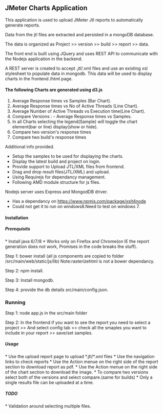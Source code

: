 <H2>JMeter Charts Application </H2>

This application is used to upload JMeter Jtl reports to automatically generate reports.

Data from the jtl files are extracted and persisted in a mongoDB database.

The data is organized as Project >> version >> build >> report >> data.

The front end is built using JQuery and uses REST API to communicate with the Nodejs application in the backend.

A REST server is created to accept *.jtl/*.xml files and use an existing xsl stylesheet to populate data in mongodb. This data will be used to display charts in the frontend /html page.

<h4>The following Charts are generated using d3.js</h4>

<ol>
<li>Average Response times vs Samples (Bar Chart).</li>

<li>Average Response times vs No of Active Threads (Line Chart).</li>

<li>Average Number of Active Threads vs Execution time(Line Chart).</li>

<li>Compare Versions : - Average Response times vs Samples.</li>

<li>In all Charts selecting the legend(Sample) will toggle the chart element(bar or line) display(show or hide).</li>

<li>Compare two version's response times</li>
<li>Compare two build's response times</li>
</ol>

Additional info provided.
<ul>
<li>Setup the samples to be used for displaying the charts.</li>
<li>Display the latest build and project on login.</li>
<li>Provide support to Upload JTL/XML files from frontend.</li>
<li>Drag and drop result files(JTL/XML) and upload.</li>
<li>Using Requirejs for dependancy management.</li>
<li>Following AMD module structure for js files.</li>
</ul>
Nodejs server uses Express and MongodDB driver.

* Has a dependancy on https://www.npmjs.com/package/xslt4node
* Could not get it to run on windows8.Need to test on windows 7.

<h4> Installation </h4>
<h5>Prerequisits</h5>
* Install java 6/7/8
* Works only on Firefox and Chrome(on IE the report generation does not work, Promises in the code breaks the stuff).
</br>

Step 1: bower install (all js components are copied to folder /src/main/web/static/js/lib) 
        Note:rasterizehtml is not a bower dependancy.

Step 2: npm install.

Step 3: Install mongodb.

Step 4: provide the db details src/main/config.json.

<h3>Running</h3>

Step 1: node app.js in the src/main folder

Step 2: In the frontend if you want to see the report you need to select a project >> And select config tab >> check all the smaples you want to include in your report >> save/set samples.

<h5> Usage </h5>
* Use the upload report page to upload *.jtl/*.xml files
* Use the navigation links to check reports
* Use the Action menue on the right side of the report section to download report as pdf.
* Use the Action menue on the right side of the chart section to download the image.
* To compare two versions select both of the versions and select compare.(same for builds)
* Only a single results file can be uploaded at a time.

<h5>TODO</h5>
* Validation around selecting multiple files.





